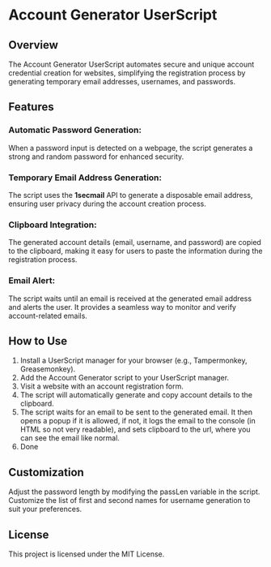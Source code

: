 # Account Generator UserScript

## Overview
The Account Generator UserScript automates secure and unique account credential creation for websites, simplifying the registration process by generating temporary email addresses, usernames, and passwords.

## Features
### Automatic Password Generation:
When a password input is detected on a webpage, the script generates a strong and random password for enhanced security.
### Temporary Email Address Generation:
The script uses the **1secmail** API to generate a disposable email address, ensuring user privacy during the account creation process.
### Clipboard Integration:
The generated account details (email, username, and password) are copied to the clipboard, making it easy for users to paste the information during the registration process.
### Email Alert:
The script waits until an email is received at the generated email address and alerts the user. It provides a seamless way to monitor and verify account-related emails.

## How to Use
1. Install a UserScript manager for your browser (e.g., Tampermonkey, Greasemonkey).
2. Add the Account Generator script to your UserScript manager.
3. Visit a website with an account registration form.
4. The script will automatically generate and copy account details to the clipboard.
5. The script waits for an email to be sent to the generated email. It then opens a popup if it is allowed, if not, it logs the email to the console (in HTML so not very readable), and sets clipboard to the url, where you can see the email like normal.
6. Done

## Customization
Adjust the password length by modifying the passLen variable in the script.
Customize the list of first and second names for username generation to suit your preferences.

## License
This project is licensed under the MIT License.
